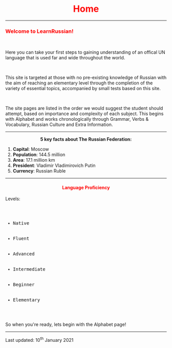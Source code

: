  <div class="container">

<h1 style="text-align:center; color:red;">Home</h1>
<hr>
<h3 style="color:red;">Welcome to LearnRussian!</h3>
<br>
<section>
<p> Here you can take your first steps to gaining understanding of an offical UN language that is used far and wide throughout the world. </p>
</section>
		<br>
<section>
<p>This site is targeted at those with no pre-existing knowledge of Russian with the aim of reaching an elementary level through the completion of the variety of essential topics, accompanied by small tests based on this site. </p>
		<br>
<p>The site pages are listed in the order we would suggest the student should attempt, based on importance and complexity of each subject. This begins with Alphabet and works chronologically through Grammar, Verbs & Vocabulary, Russian Culture and Extra Information. 
	</section>
  <hr>
  <p style="text-align:center;"> <b>5 key facts about The Russian Federation:</b> </p>
  <p style="text-align:center;"> <ol> 
	  <li> <b>Capital</b>: Moscow </li>
	<li> <b>Population</b>: 144.5 million </li>
	<li> <b>Area</b>: 17.1 million km </li>
	<li> <b>President</b>: Vladimir Vladimirovich Putin </li>
	<li> <b>Currency</b>: Russian Ruble </li>
  </ol></p>
  
<hr>
<div class="container">
<h4 style="text-align:center; color:red;">Language Proficiency</h4>
<p>Levels:</p>
<pre>
<ul>
  <li>Native</li>
  <li>Fluent</li>
  <li>Advanced</li>
  <li>Intermediate</li>
  <li>Beginner</li>
  <li>Elementary</li>
</ul>  
</pre>
</div>

<p> So when you're ready, lets begin with the Alphabet page! </p>
	
 <hr>  
  <p> Last updated: 10<sup>th</sup> January 2021 </p>
